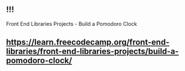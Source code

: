 ## !!!
Front End Libraries Projects - Build a Pomodoro Clock
## https://learn.freecodecamp.org/front-end-libraries/front-end-libraries-projects/build-a-pomodoro-clock/
